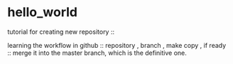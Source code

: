 # hello_world
tutorial for creating new repository ::


learning the workflow in github :: repository , branch , make copy , if ready :: merge it into the master branch, which is the definitive one.
